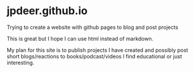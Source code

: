 # jpdeer.github.io

Trying to create a website with github pages to blog and post projects

This is great but I hope I can use html instead of markdown.

My plan for this site is to publish projects I have created and possibly post short blogs/reactions to books/podcast/videos 
I find educational or just interesting.



